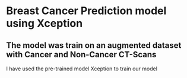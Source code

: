 <h1>Breast Cancer Prediction model using Xception</h1>
<h2>The model was train on an augmented dataset with Cancer and Non-Cancer CT-Scans</h2>
<p>I have used the pre-trained model Xception to train our model</p>